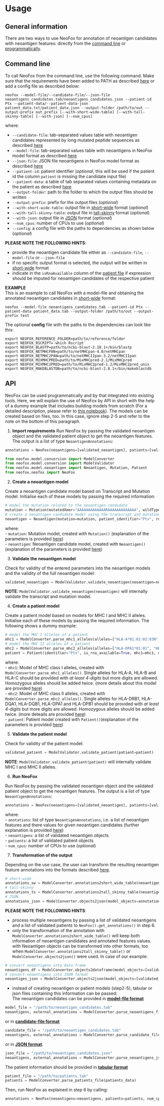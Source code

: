 # Usage

## General information

There are two ways to use NeoFox for annotation of neoantigen candidates with neoantigen features: directly from the [command line](#command-line) or [programmatically](#api). 

## Command line

To call NeoFox from the command line, use the following command. Make sure that the requirements have been added to PATH as described [here](02_installation.md) or add a config file as described below:  

````commandline
neofox --model-file/--candidate-file/--json-file neoantigens_candidates.tab/neoantigens_candidates.json --patient-id Ptx --patient-data/--patient-data-json patient_data.txt/patient_data.json --output-folder /path/to/out --output-prefix out_prefix [--with-short-wide-table] [--with-tall-skinny-table] [--with-json] [--num_cpus]
````

where:
- `--candidate-file`: tab-separated values table with neoantigen candidates represented by long mutated peptide sequences as described [here](03_01_input_data.md#tabular-format)
- `--model-file`: tab-separated values table with neoantigens in NeoFox model format as described [here](03_01_input_data.md#tabular-format)
- `--json-file`: JSON file neoantigens in NeoFox model format as  described [here](03_01_input_data.md#json-format)
- `--patient-id`: patient identifier (*optional*, this will be used if the patient id the column `patient` is missing the candidate input file)
- `--patient-data`: a table of tab separated values containing metadata on the patient as  described [here](03_01_input_data.md#file-with-patient-information)
- `--output-folder`: path to the folder to which the output files should be written 
- `--output-prefix`: prefix for the output files (*optional*)
- `--with-short-wide-table`: output file in [short-wide](03_02_output_data.md#short-wide-format) format (*optional*)
- `--with-tall-skinny-table`: output file in [tall-skinny](03_02_output_data.md#tall-skinny-format) format (*optional*)
- `--with-json`: output file in [JSON](03_02_output_data.md#json-format) format (*optional*)
- `--num_cpus`: number of CPUs to use (*optional*)
- `--config`: a config file with the paths to dependencies as shown below  (*optional*)

**PLEASE NOTE THE FOLLOWING HINTS**:   
- provide the neoantigen candidate file either as `--candidate-file`, `--model-file` or `--json-file` 
- if no specific output format is selected, the output will be written in [short-wide](03_02_output_data.md#short-wide-format) format
- indicate in the `isRnaAvailable` column of the [patient file](03_01_input_data.md#file-with-patient-information) if expression should be imputed for neoantigen candidates of the respective patient  

**EXAMPLE**  
This is an example to call NeoFox with a model-file and obtaining the annotated neoantigen candidates in [short-wide](03_02_output_data.md#short-wide-format) format:  

````commandline
neofox --model-file neoantigens_candidates.tab --patient-id Ptx --patient-data patient_data.tab --output-folder /path/to/out --output-prefix test
````

The optional **config** file with the paths to the dependencies can look like this:  
````commandline
export NEOFOX_REFERENCE_FOLDER=path/to/reference/folder
export NEOFOX_RSCRIPT=`which Rscript`
export NEOFOX_BLASTP=path/to/ncbi-blast-2.10.1+/bin/blastp
export NEOFOX_NETMHCPAN=path/to/netMHCpan-4.0/netMHCpan
export NEOFOX_NETMHC2PAN=path/to/netMHCIIpan-3.2/netMHCIIpan
export NEOFOX_MIXMHCPRED=path/to/MixMHCpred-2.1/MixMHCpred
export NEOFOX_MIXMHC2PRED=path/to/MixMHC2pred-1.2/MixMHC2pred_unix
export NEOFOX_MAKEBLASTDB=path/to/ncbi-blast-2.8.1+/bin/makeblastdb

````

## API

NeoFox can be used programmatically and by that integrated into existing tools. Here, we will explain the use of NeoFox by API in short with the help of a dummy example that includes building models from scratch (For a detailed description, please refer to [this notebook](notebooks/api_usage.ipynb)). The models can be created based on files, too. In this case, ignore step 2-5 and refer to the note on the bottom of this paragraph.   

1. **Import requirements**
Run NeoFox by passing the validated neoantigen object and the validated patient object to get the neoantigen features. The output is a list of type `NeoantigenAnnotations`:  
    
```python
annotations = NeoFox(neoantigens=[validated_neoantigen], patients=[validated_patient], num_cpus=2).get_annotations()
```
  
```python
from neofox.model.conversion import ModelConverter
from neofox.model.conversion import ModelValidator
from neofox.model.neoantigen import Neoantigen, Mutation, Patient
from neofox.neofox import NeoFox
```    

2. **Create a neoantigen model**  

Create a neoantigen candidate model based on Transcript and Mutation model. Initialise each of these models by passing the required information:

```python
# model the mutation related to the neoantigen candidate
mutation = Mutation(mutatedXmer="AAAAAAAAAAAAARAAAAAAAAAAAAA", wildTypeXmer="AAAAAAAAAAAAAMAAAAAAAAAAAAA")
# create a neoantigen candidate model using the transcript and mutation model
neoantigen = Neoantigen(mutation=mutation, patient_identifier="Ptx", rna_expression=0.52, rna_variant_allele_frequency=0.88, dna_variant_allele_frequency=0.29)
```   
   where:  
       - `mutation`: Mutation model, created with `Mutation()` (explanation of the parameters is provided [here](05_models.md#mutation))  
       - `neoantigen`: Neoantigen candidate model, created with `Neoantigen()` (explanation of the parameters is provided [here](05_models.md#neoantigen))

3. **Validate the neoantigen model**  
    
Check for validity of the entered parameters into the neoantigen models and the validity of the full neoantigen model:   

```python
validated_neoantigen = ModelValidator.validate_neoantigen(neoantigen=neoantigen)
``` 
   
**NOTE**: `ModelValidator.validate_neoantigen(neoantigen)` will internally validate the transcript and mutation model.

4. **Create a patient model**  
    
Create a patient model based on models for MHC I and MHC II alleles. Initialise each of these models by passing the required information. The following shows a dummy example:

```python
# model the MHC I alleles of a patient 
mhc1 = ModelConverter.parse_mhc1_alleles(alleles=["HLA-A*01:01:02:03N", "HLA-A*01:02:02:03N", "HLA-B*01:01:02:03N", "HLA-B*01:01:02:04N", "HLA-C*01:01"])
# model the MHC II alleles of a patient
mhc2 = ModelConverter.parse_mhc2_alleles(alleles=["HLA-DPA1*01:01", "HLA-DPA1*01:02", "HLA-DPB1*01:01", "HLA-DPB1*01:01", "HLA-DRB1*01:01", "HLA-DRB1*01:01"])
patient = Patient(identifier="Ptx", is_rna_available=True, mhc1=mhc1, mhc2=mhc2)
```

where:  
       - `mhc1`: Model of MHC class I alleles, created with `ModelConverter.parse_mhc1_alleles()`. Single alleles for HLA-A, HLA-B and HLA-C should be provided with *at least 4-digits* but more digits are allowed. Homozygous alleles should be added twice. (more details about this model are provided [here](05_models.md#mhc1))  
       - `mhc2`: Model of MHC class II alleles, created with `ModelConverter.parse_mhc2_alleles()`. Single alleles for HLA-DRB1, HLA-DQA1, HLA-DQB1, HLA-DPA1 and HLA-DPB1 should be provided with *at least 4-digits* but more digits are allowed. Homozygous alleles should be added twice. (more deteails are provided [here](05_models.md#mhc2))   
       - `patient`: Patient model  created with `Patient()`(explanation of the parameters is provided [here](05_models.md#patient))
       
5. **Validate the patient model**  

Check for validity of the patient model: 

```python
validated_patient = ModelValidator.validate_patient(patient=patient)
```  

**NOTE**: `ModelValidator.validate_patient(patient)` will internally validate MHC I and MHC II alleles.
   
6. **Run NeoFox**  

Run NeoFox by passing the validated neoantigen object and the validated patient object to get the neoantigen features. The output is a list of type `NeoantigenAnnotations`:  

```python
annotations = NeoFox(neoantigens=[validated_neoantigen], patients=[validated_patient], num_cpus=2).get_annotations()
```  

where:  
       - `anotations`: list of type `NeoantigenAnnotations`, i.e. a list of neoantigen features and there values for given neoantigen candidates (further explanation is provided [here](05_models.md#neoantigenannotations))  
       - `neoantigens`: a list of validated neoantigen objects  
       - `patients`: a list of validated patient objects  
       - `num_cpus`: number of CPUs to use (*optional*)
       
7. **Transformation of the output**   
    
Depending on the use case, the user can transform the resulting neoantigen feature annotations into the formats described [here](03_02_output_data.md).

```python
# short-wide 
annotations_sw = ModelConverter.annotations2short_wide_table(neoantigen_annotations=annotations, neoantigens=[validated_neoantigen])
# tall-skinny
annotations_ts = ModelConverter.annotations2tall_skinny_table(neoantigen_annotations=annotations)
# JSON 
annotations_json = ModelConverter.objects2json(model_objects=annotations)
```
   
   
**PLEASE NOTE THE FOLLOWING HINTS**:   

- process multiple neoantigens by passing a list of validated neoantigens and a list of validated patients to `NeoFox().get_annotations()` in step 6.
- only the transformation of the annotation with `ModelConverter.annotations2short_wide_table()` will keep both information of neoantigen candidates and annotated features values. with Neoantigen objects can be transformed into other formats, too when `ModelConverter.annotations2tall_skinny_table()` or `ModelConverter.objects2json()` were used. In case of our example:  

```python
# convert neoantigens into data frame
neoantigens_df = ModelConverter.objects2dataframe(model_objects=[validated_neoantigen])
# convert neoantigens into JSON format 
neoantiges_json = ModelConverter.objects2json(model_objects=[validated_neoantigen]
```   
- instead of creating neoantigen or patient models (step2-5), tabular or json files containing this information can be passed:  
  The neoantigen candidates can be provided in [**model-file format**](03_01_input_data.md#file-with-neonatigen-candidates)

```python
model_file = "/path/to/neoantigen_candidates.tab"
neoantigens, external_annotations = ModelConverter.parse_neoantigens_file(neoantigens_file=model_file)
```
  
or in [**candidate-file format**](03_01_input_data.md#file-with-neonatigen-candidates)

```python
candidate_file = "/path/to/neoantigen_candidates.tab"
neoantigens, external_annotations = ModelConverter.parse_candidate_file(candidate_file=candidate_file)    
```
  
or in [**JSON format**](03_01_input_data.md#neoantigen-candidates-in-json-format). 

```python
json_file = "/path/to/neoantigen_candidates.json"
neoantigens, external_annotations = ModelConverter.parse_neoantigens_json_file(json_file=json_file)  
```  

The patient information should be provided in [**tabular format**](03_01_input_data.md#file-with-patient-information)

```python
patient_file = "/path/to/patients.tab"
patients = ModelConverter.parse_patients_file(patients_data)
```  
  
Then, run NeoFox as explained in step 6 by calling:

```python
annotations = NeoFox(neoantigens=neoantigens, patients=patients, num_cpus=2).get_annotations()
```
  